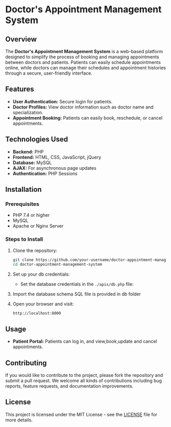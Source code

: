 
# Doctor's Appointment Management System

## Overview
The **Doctor's Appointment Management System** is a web-based platform designed to simplify the process of booking and managing appointments between doctors and patients. Patients can easily schedule appointments online, while doctors can manage their schedules and appointment histories through a secure, user-friendly interface.

## Features
- **User Authentication:** Secure login for patients.
- **Doctor Profiles:** View doctor information such as doctor name and specialization.
- **Appointment Booking:** Patients can easily book, reschedule, or cancel appointments.

## Technologies Used
- **Backend:** PHP
- **Frontend:** HTML, CSS, JavaScript, jQuery
- **Database:** MySQL
- **AJAX:** For asynchronous page updates
- **Authentication:** PHP Sessions

## Installation

### Prerequisites
- PHP 7.4 or higher
- MySQL
- Apache or Nginx Server

### Steps to Install

1. Clone the repository:
   ```bash
   git clone https://github.com/your-username/doctor-appointment-management-system.git
   cd doctor-appointment-management-system
   ```

2. Set up your db credentials:
   - Set the database credentials in the `./apis/db.php` file:
     
3. Import the database schema SQL file is provided in db folder

6. Open your browser and visit:
   ```
   http://localhost:8000
   ```

## Usage
- **Patient Portal:** Patients can log in, and view,book,update and cancel appointments.


## Contributing
If you would like to contribute to the project, please fork the repository and submit a pull request. We welcome all kinds of contributions including bug reports, feature requests, and documentation improvements.

## License
This project is licensed under the MIT License - see the [LICENSE](LICENSE) file for more details.
